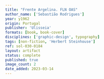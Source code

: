 ```yaml
---
title: "Frente Argelina. FLN OAS"
author_name: ['Sebastião Rodrigues']
year: y1962
origin: Portugal
publisher: 'Ulisseia'
formats: [book, book-cover]
disciplines: ['graphic-design', typography]
tags: [non-fiction, 'Herbert Steinhouse']
ref: sol-030-0184
layout: artifact
status: complete
published: true
image_count: 2
date_added: 2023-03-14
---
```

